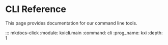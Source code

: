 # CLI Reference

This page provides documentation for our command line tools.

::: mkdocs-click
:module: kxicli.main
:command: cli
:prog_name: kxi
:depth: 1
